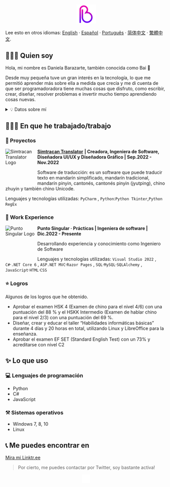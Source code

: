 <p align="center">
<img height="auto" width="12%" src="https://github.com/danielabai/danielabai/blob/main/logo/gif/2g.gif?raw=true"/>
<p>
  
Lee esto en otros idiomas: [English](README.md) · [Español](README.sp.md) · [Português](README.pt.md) · [简体中文](README.zh-s.md) · [繁體中文](README.zh-t.md).
  
## 👩🏼‍💻 Quien soy

Hola, mi nombre es Daniela Barazarte, también conocida como Bai 🤍

Desde muy pequeña tuve un gran interés en la tecnología, lo que me permitió aprender más sobre ella a medida que crecía y me di cuenta de que ser programadoradora tiene muchas cosas que disfruto, como escribir, crear, diseñar, resolver problemas e invertir mucho tiempo aprendiendo cosas nuevas.

<p>
<div>
<details>
  <summary> 💡 Datos sobre mí</summary>

- 🇻🇪 En este momento vivo en mi país de origen, Venezuela
  
- 🐍 Puedo hablar varios idiomas como inglés (C1-C2), chino mandarín (B2) y portugués (B1) y...¡Python también!

- ✍🏻 Publico algunas de mis experiencias y resultados de investigación en mi [Blog personal](https://danielabarazarte.medium.com/) y, a veces, en mi [Cuenta de Youtube](https://www.youtube.com/channel/UCR27ZeJPvnTQpPIdU9JKpnw)

- 👩🏼‍🎨 También me gusta el diseño gráfico y mi Portafolio personal está disponible en [Behance](https://www.behance.net/danielabarazarte)
  
- 👩🏼‍💻 Pero ahora mismo estoy principalmente trabajando en mi habilidad como programador publicando nuevos proyectos aquí en GitHub
</details>
<p>
 
## 👷🏼‍♀️ En que he trabajado/trabajo

### 🚀 Proyectos

<img align="left" height="100px" width="100px" alt="Simtracan Translator Logo" src="https://github.com/danielabarazarte/danielabarazarte/blob/main/projects/Simtracan%20Translator.png?raw=true"/>

**[Simtracan Translator](https://github.com/danielabarazarte/simtracan-translator)** **| Creadora, Ingeniera de Software, Diseñadora UI/UX y Diseñadora Gráfico | Sep.2022 - Nov.2022**

Software de traducción: es un software que puede traducir texto en mandarín simplificado, mandarín tradicional, mandarín pinyin, cantonés, cantonés pinyin (jyutping), chino zhuyin y también chino Unicode.

Lenguajes y tecnologías utilizadas: `PyCharm` , `Python`:`Python Tkinter`,`Python RegEx`
  
### 💼 Work Experience
  
<img align="left" height="100px" width="100px" alt="Punto Singular Logo" src="https://github.com/danielabarazarte/danielabarazarte/blob/main/work_experience/punto_singular.png?raw=true"/>

**Punto Singular · Prácticas | Ingeniera de software | Dic.2022 - Presente**

Desarrollando experiencia y conocimiento como Ingeniero de Software

Lenguajes y tecnologías utilizadas: `Visual Studio 2022` , `C#`·`.NET Core 6` , `ASP.NET MVC`·`Razor Pages` , `SQL`·`MySQL`·`SQLAlchemy` , `JavaScript`·`HTML`·`CSS`
 

### ⭐ Logros

Algunos de los logros que he obtenido.

- Aprobar el examen HSK 4 (Examen de chino para el nivel 4/6) con una puntuación del 88 % y el HSKK Intermedio (Examen de hablar chino para el nivel 2/3) con una puntuación del 69 %.
- Diseñar, crear y educar el taller “Habilidades informáticas básicas” durante 4 días y 20 horas en total, utilizando Linux y LibreOffice para la enseñanza.
- Aprobar el examen EF SET (Standard English Test) con un 73% y acreditarse con nivel C2

## ✨ Lo que uso

### 💻 Lenguajes de programación

- Python
- C#
- JavaScript

### ⚒️ Sistemas operativos

- Windows 7, 8, 10
- Linux

## 📞 Me puedes encontrar en

[Mira mi Linktr.ee]([https://twitter.com/danielabai8](https://linktr.ee/danielabarazarte))
<p>

> Por cierto, me puedes contactar por Twitter, soy bastante activa!
>
  

<p align="center">
<img height="auto" width="5%" alt="Daniela Bai Logo (en GIF)" src="https://github.com/danielabai/danielabai/blob/main/logo/gif/Black2White.gif?raw=true"/>
</p>
